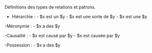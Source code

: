 Définitions des types de relations et patrons.

- Hiérarchie : 
	   - $x est un $y 
	   - $x est une sorte de $y 
	   - $x est une $y 

-Méronymie :
	   - $x a des $y 

-Causalité : 
	   - $x est causé par $y 
	   - $x est causée par $y 

-Possession : 
	   - $x a des $y 

	   
